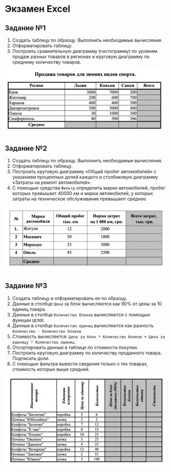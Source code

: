 # Экзамен Excel


## Задание №1

1. Создать таблицу по образцу. Выполнить необходимые вычисления.
2. Отформатировать таблицу.
3. Построить сравнительную диаграмму (гистограмму) по уровням продаж разных товаров в
регионах и круговую диаграмму по среднему количеству товаров.

![alt text](image.png)

## Задание №2

1. Создать таблицу по образцу. Выполнить необходимые вычисления.
2. Отформатировать таблицу.
3. Построить круговую диаграмму «Общий пробег автомобилей» с указанием процентных долей каждого и столбиковую диаграмму «Затраты на ремонт автомобилей».
4. С помощью средства `Фильтр` определить марки автомобилей, пробег которых превышает 40000 км и марки автомобилей, у которых затраты на техническое обслуживание превышают среднее.

![alt text](image-1.png)

## Задание №3

1. Создать таблицу и отформатировать ее по образцу.
2. Данные в столбце `Цена` за блок вычисляются как 90% от цены за 10 единиц товара.
3. Данные в столбце `Количество блоков` вычисляются с помощью функции `ЦЕЛОЕ`.
4. Данные в столбце `Количество единиц` вычисляются как разность `Количество - Количество блоков`
5. Стоимость вычисляется: `Цена за блок * Количество блоков + Цена за единицу * Количество единиц`.
6. Отсортировать данные в таблице по стоимости покупки.
7. Построить круговую диаграмму по количеству проданного товара. Подписать доли.
8. С помощью фильтра вывести сведения только о тех товарах, стоимость которых выше средней.

![alt text](image-3.png)
